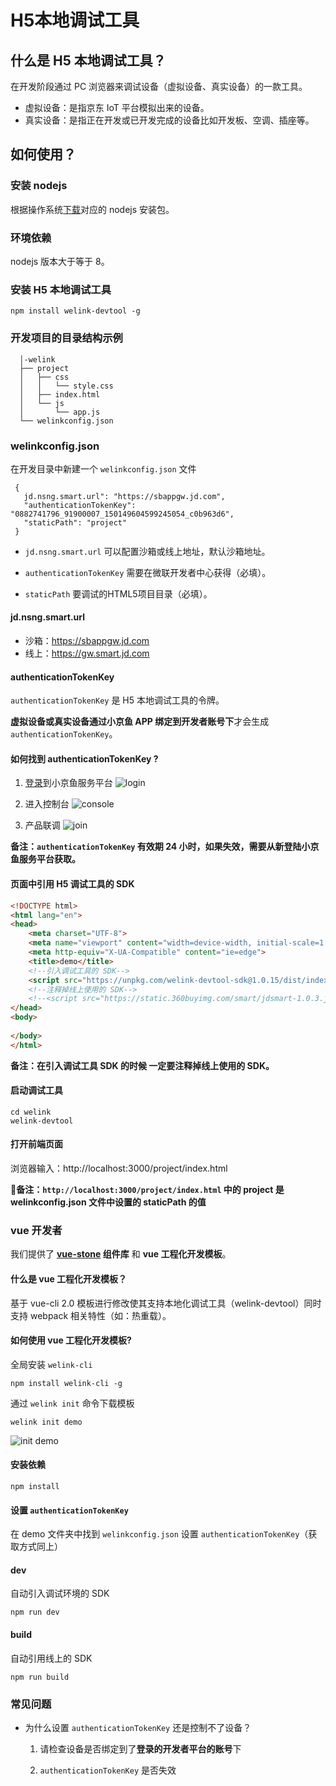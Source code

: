 # H5本地调试工具

## 什么是 H5 本地调试工具？

在开发阶段通过 PC 浏览器来调试设备（虚拟设备、真实设备）的一款工具。

- 虚拟设备：是指京东 IoT 平台模拟出来的设备。
- 真实设备：是指正在开发或已开发完成的设备比如开发板、空调、插座等。

## 如何使用？

### 安装 nodejs
 
根据操作系统[下载](http://nodejs.cn/download/)对应的 nodejs 安装包。

### 环境依赖

nodejs 版本大于等于 8。


### 安装 H5 本地调试工具

```
npm install welink-devtool -g
```

### 开发项目的目录结构示例

```
  │-welink
  ├── project
  │   ├── css
  │   │   └── style.css
  │   ├── index.html
  │   └── js
  │       └── app.js
  └── welinkconfig.json
```

### welinkconfig.json

在开发目录中新建一个 `welinkconfig.json` 文件

```
 {
   jd.nsng.smart.url": "https://sbappgw.jd.com",
   "authenticationTokenKey": "0882741796_91900007_150149604599245054_c0b963d6",
   "staticPath": "project"
 }
```

- `jd.nsng.smart.url` 可以配置沙箱或线上地址，默认沙箱地址。

- `authenticationTokenKey` 需要在微联开发者中心获得（必填）。

- `staticPath` 要调试的HTML5项目目录（必填）。



#### jd.nsng.smart.url

- 沙箱：https://sbappgw.jd.com
- 线上：https://gw.smart.jd.com

#### authenticationTokenKey

`authenticationTokenKey` 是 H5 本地调试工具的令牌。

**虚拟设备或真实设备通过小京鱼 APP 绑定到开发者账号下**才会生成 `authenticationTokenKey`。

#### 如何找到 authenticationTokenKey ?

1. [登录](http://smartdev.jd.com)到小京鱼服务平台
![login](https://user-images.githubusercontent.com/25784101/51011113-231ca880-1592-11e9-846f-a9655b6b1f3e.png)

2. 进入控制台
![console](https://user-images.githubusercontent.com/25784101/51011160-5fe89f80-1592-11e9-8fb2-05cecac03f29.png)

3. 产品联调
![join](https://user-images.githubusercontent.com/25784101/51011815-f9b14c00-1594-11e9-9f54-16200ded2987.png)

**备注：`authenticationTokenKey` 有效期 24 小时，如果失效，需要从新登陆小京鱼服务平台获取。** 

#### 页面中引用 H5 调试工具的 SDK

```html
<!DOCTYPE html>
<html lang="en">
<head>
    <meta charset="UTF-8">
    <meta name="viewport" content="width=device-width, initial-scale=1.0">
    <meta http-equiv="X-UA-Compatible" content="ie=edge">
    <title>demo</title>
    <!--引入调试工具的 SDK-->
    <script src="https://unpkg.com/welink-devtool-sdk@1.0.15/dist/index.js"></script>
    <!--注释掉线上使用的 SDK-->
    <!--<script src="https://static.360buyimg.com/smart/jdsmart-1.0.3.js"></script>-->
</head>
<body>
    
</body>
</html>
```

**备注：在引入调试工具 SDK 的时候 一定要注释掉线上使用的 SDK。**

#### 启动调试工具

```
cd welink
welink-devtool
```

#### 打开前端页面

浏览器输入：http://localhost:3000/project/index.html

**备注：`http://localhost:3000/project/index.html` 中的 project 是 welinkconfig.json 文件中设置的 staticPath 的值**

### vue 开发者

我们提供了 **[vue-stone](https://jd-smart-fe.github.io/vue-stone/#/) 组件库** 和 **vue 工程化开发模板**。

#### 什么是 vue 工程化开发模板？

基于 vue-cli 2.0 模板进行修改使其支持本地化调试工具（welink-devtool）同时支持 webpack 相关特性（如：热重载）。

#### 如何使用 vue 工程化开发模板?

全局安装 `welink-cli`

```
npm install welink-cli -g
```

通过 `welink init` 命令下载模板

```
welink init demo
```
![init demo](https://user-images.githubusercontent.com/25784101/51019633-97694300-15b6-11e9-93fb-b8a331186bdd.png)

#### 安装依赖

```
npm install 
```

#### 设置 `authenticationTokenKey`

在 demo 文件夹中找到 `welinkconfig.json` 设置 `authenticationTokenKey`（获取方式同上）

#### dev
自动引入调试环境的 SDK
```
npm run dev
```

#### build

自动引用线上的 SDK

```
npm run build
```

### 常见问题

- 为什么设置 `authenticationTokenKey` 还是控制不了设备？

  1. 请检查设备是否绑定到了**登录的开发者平台的账号**下

  2. `authenticationTokenKey` 是否失效



